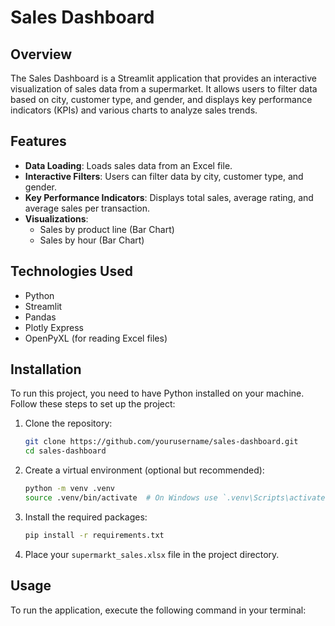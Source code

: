 # Sales Dashboard

## Overview
The Sales Dashboard is a Streamlit application that provides an interactive visualization of sales data from a supermarket. It allows users to filter data based on city, customer type, and gender, and displays key performance indicators (KPIs) and various charts to analyze sales trends.

## Features
- **Data Loading**: Loads sales data from an Excel file.
- **Interactive Filters**: Users can filter data by city, customer type, and gender.
- **Key Performance Indicators**: Displays total sales, average rating, and average sales per transaction.
- **Visualizations**: 
  - Sales by product line (Bar Chart)
  - Sales by hour (Bar Chart)

## Technologies Used
- Python
- Streamlit
- Pandas
- Plotly Express
- OpenPyXL (for reading Excel files)

## Installation
To run this project, you need to have Python installed on your machine. Follow these steps to set up the project:

1. Clone the repository:
   ```bash
   git clone https://github.com/yourusername/sales-dashboard.git
   cd sales-dashboard
   ```

2. Create a virtual environment (optional but recommended):
   ```bash
   python -m venv .venv
   source .venv/bin/activate  # On Windows use `.venv\Scripts\activate`
   ```

3. Install the required packages:
   ```bash
   pip install -r requirements.txt
   ```

4. Place your `supermarkt_sales.xlsx` file in the project directory.

## Usage
To run the application, execute the following command in your terminal:
